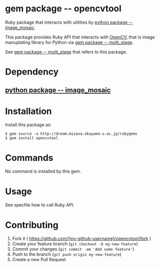# gem package -- opencvtool

Ruby package that interacts with utilities by [python package -- image_mosaic](https://github.com/misasa/image_mosaic).

This package provides Ruby API that interacts with [OpenCV](http://opencv.org/), that is image manuplating library
for Python via [gem package -- multi_stage](https://gitlab.misasa.okayama-u.ac.jp/gems/multi_stage/tree/master).

See [gem package -- multi_stage](https://gitlab.misasa.okayama-u.ac.jp/gems/multi_stage/tree/master)
that refers to this package.

# Dependency

<!-- ## [python package -- opencvtool](https://gitlab.misasa.okayama-u.ac.jp/pythonpackage/opencvtool/tree/master "follow instruction") -->
## [python package -- image_mosaic](https://github.com/misasa/image_mosaic)


# Installation

Install this package as:

    $ gem source -a http://dream.misasa.okayama-u.ac.jp/rubygems
    $ gem install opencvtool

# Commands

No command is installed by this gem.

# Usage

See specfile how to call Ruby API.

# Contributing

1. Fork it ( https://github.com/[my-github-username]/opencvtool/fork )
2. Create your feature branch (`git checkout -b my-new-feature`)
3. Commit your changes (`git commit -am 'Add some feature'`)
4. Push to the branch (`git push origin my-new-feature`)
5. Create a new Pull Request
